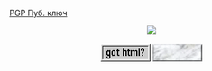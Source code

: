 [PGP Пуб. ключ](pgp-pubkey.asc)

<p align="center">
<img src="https://profile-counter.glitch.me/vi-tr/count.svg" />
</p>

<p align="center">
<a href="res/html_check.md"><img src="res/got_html.gif"/></a>
<a href="https://en.wikipedia.org/wiki/Marble"><img src="res/white_marble.gif"/></a>
</p>
